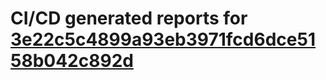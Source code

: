 # CI/CD generated reports for [3e22c5c4899a93eb3971fcd6dce5158b042c892d](https://github.com/hydephp/develop/commit/3e22c5c4899a93eb3971fcd6dce5158b042c892d)

